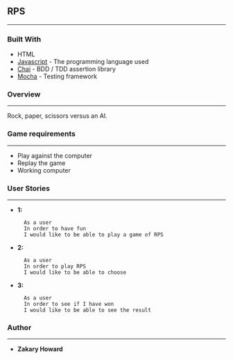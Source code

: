 ## **RPS**
-------
### Built With

* HTML
* [Javascript](https://www.javascript.com/) - The programming language used
* [Chai](http://www.chaijs.com/) - BDD / TDD assertion library
* [Mocha](https://mochajs.org/) - Testing framework

### **Overview**
-------
Rock, paper, scissors versus an AI.

### **Game requirements**
-------
* Play against the computer
* Replay the game
* Working computer

### **User Stories**
-------

* **1:** 

  ```
    As a user
    In order to have fun
    I would like to be able to play a game of RPS
  ```

* **2:** 

  ```
    As a user
    In order to play RPS
    I would like to be able to choose
  ```

* **3:** 

  ```
    As a user
    In order to see if I have won
    I would like to be able to see the result
  ```

### **Author**
-------
* **Zakary Howard**